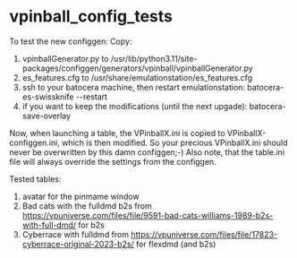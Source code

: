 # vpinball_config_tests
To test the new configgen:
Copy:
1) vpinballGenerator.py to /usr/lib/python3.11/site-packages/configgen/generators/vpinball/vpinballGenerator.py
2) es_features.cfg to /usr/share/emulationstation/es_features.cfg
3) ssh to your batocera machine, then restart emulationstation:
batocera-es-swissknife --restart
4) if you want to keep the modifications (until the next upgade):
batocera-save-overlay

Now, when launching a table, the VPinballX.ini is copied to VPinballX-configgen.ini, which is then modified. So your precious VPinballX.ini should never be overwritten by this damn configgen;-)
Also note, that the table.ini file will always override the settings from the configgen.

Tested tables: 
1) avatar for the pinmame window
2) Bad cats with the fulldmd b2s from https://vpuniverse.com/files/file/9591-bad-cats-williams-1989-b2s-with-full-dmd/ for b2s 
3) Cyberrace with fulldmd from https://vpuniverse.com/files/file/17823-cyberrace-original-2023-b2s/
for flexdmd (and b2s)

